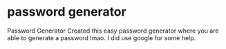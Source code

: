# password generator
Password Generator
Created this easy password generator where you are able to generate a password lmao.
I did use google for some help.
